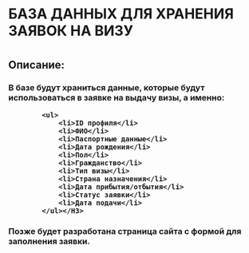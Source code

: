 <h1> БАЗА ДАННЫХ ДЛЯ ХРАНЕНИЯ ЗАЯВОК НА ВИЗУ<h1>
  <h2>Описание:</h2>
		<H3>В базе будут храниться данные, которые будут использоваться в заявке на выдачу визы, а именно:
			
			<ul>
				<li>ID профиля</li>
				<li>ФИО</li>
				<li>Паспортные данные</li>
				<li>Дата рождения</li>
				<li>Пол</li>
				<li>Гражданство</li>
				<li>Тип визы</li>
				<li>Страна назначения</li>
				<li>Дата прибытия/отбытия</li>
				<li>Статус заявки</li>
				<li>Дата подачи</li>
			</ul></H3>
  <h3>Позже будет разработана страница сайта с формой для заполнения заявки.</h3>
